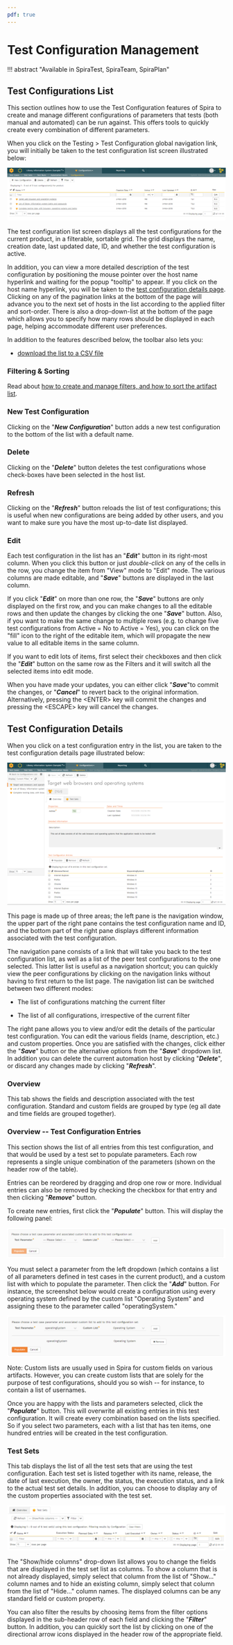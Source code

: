 ```yaml
---
pdf: true
---
```


# Test Configuration Management
!!! abstract "Available in SpiraTest, SpiraTeam, SpiraPlan"

## Test Configurations List

This section outlines how to use the Test Configuration features of Spira to create and manage different configurations of parameters that tests (both manual and automated) can be run against. This offers tools to quickly create every combination of different parameters.

When you click on the Testing \> Test Configuration global navigation link, you will initially be taken to the test configuration list screen illustrated below:

![](img/Test_Case_Management_233.png)

The test configuration list screen displays all the test configurations for the current product, in a filterable, sortable grid. The grid displays the name, creation date, last updated date, ID, and whether the test configuration is active.

In addition, you can view a more detailed description of the test configuration by positioning the mouse pointer over the host name hyperlink and waiting for the popup "tooltip" to appear. If you click on the host name hyperlink, you will be taken to the [test configuration details page](#test-configuration-details). Clicking on any of the pagination links at the bottom of the page will advance you to the next set of hosts in the list according to the applied filter and sort-order. There is also a drop-down-list at the bottom of the page which allows you to specify how many rows should be displayed in each page, helping accommodate different user preferences.

In addition to the features described below, the toolbar also lets you:

- [download the list to a CSV file](Application-Wide.md/#download-as-csv)

### Filtering & Sorting
Read about [how to create and manage filters, and how to sort the artifact list](Application-Wide.md#filtering).

### New Test Configuration
Clicking on the "***New Configuration***" button adds a new test configuration to the bottom of the list with a default name.

### Delete
Clicking on the "***Delete***" button deletes the test configurations whose check-boxes have been selected in the host list.

### Refresh
Clicking on the "***Refresh***" button reloads the list of test configurations; this is useful when new configurations are being added by other users, and you want to make sure you have the most up-to-date list displayed.

### Edit
Each test configuration in the list has an "***Edit***" button in its right-most column. When you click this button or just
*double-click* on any of the cells in the row, you change the item from "View" mode to "Edit" mode. The various columns are made editable, and "***Save***" buttons are displayed in the last column.

If you click "***Edit***" on more than one row, the "***Save***" buttons are only displayed on the first row, and you can make changes to all the editable rows and then update the changes by clicking the one "***Save***" button. Also, if you want to make the same change to multiple rows (e.g. to change five test configurations from Active = No to Active = Yes), you can click on the "fill" icon to the right of the editable item, which will propagate the new value to all editable items in the same column.

If you want to edit lots of items, first select their checkboxes and then click the "***Edit***" button on the same row as the Filters and it will switch all the selected items into edit mode.

When you have made your updates, you can either click "***Save***"to commit the changes, or "***Cancel***" to revert back to the original information. Alternatively, pressing the <ENTER\> key will commit the changes and pressing the <ESCAPE\> key will cancel the changes.


## Test Configuration Details
When you click on a test configuration entry in the list, you are taken to the test configuration details page illustrated below:

![](img/Test_Case_Management_234.png)

This page is made up of three areas; the left pane is the navigation window, the upper part of the right pane contains the test configuration name and ID, and the bottom part of the right pane displays different information associated with the test configuration.

The navigation pane consists of a link that will take you back to the test configuration list, as well as a list of the peer test configurations to the one selected. This latter list is useful as a navigation shortcut; you can quickly view the peer configurations by clicking on the navigation links without having to first return to the list page. The navigation list can be switched between two different modes:

-   The list of configurations matching the current filter

-   The list of all configurations, irrespective of the current filter

The right pane allows you to view and/or edit the details of the particular test configuration. You can edit the various fields (name, description, etc.) and custom properties. Once you are satisfied with the changes, click either the "***Save***" button or the alternative options from the "***Save***" dropdown list. In addition you can delete the current automation host by clicking "***Delete***", or discard any changes made by clicking "***Refresh***".


### Overview

This tab shows the fields and description associated with the test configuration. Standard and custom fields are grouped by type (eg all date and time fields are grouped together).


### Overview -- Test Configuration Entries

This section shows the list of all entries from this test configuration, and that would be used by a test set to populate parameters. Each row represents a single unique combination of the parameters (shown on the header row of the table).

Entries can be reordered by dragging and drop one row or more. Individual entries can also be removed by checking the checkbox for that entry and then clicking "***Remove***" button.

To create new entries, first click the "***Populate***" button. This will display the following panel:

![](img/Test_Case_Management_235.png)

You must select a parameter from the left dropdown (which contains a list of all parameters defined in test cases in the current product), and a custom list with which to populate the parameter. Then click the "***Add***" button. For instance, the screenshot below would create a configuration using every operating system defined by the custom list "Operating System" and assigning these to the parameter called "operatingSystem."

![](img/Test_Case_Management_236.png)

Note: Custom lists are usually used in Spira for custom fields on various artifacts. However, you can create custom lists that are solely for the purpose of test configurations, should you so wish -- for instance, to contain a list of usernames.

Once you are happy with the lists and parameters selected, click the "***Populate***" button. This will overwrite all existing entries in this test configuration. It will create every combination based on the lists specified. So if you select two parameters, each with a list that has ten items, one hundred entries will be created in the test configuration.


### Test Sets

This tab displays the list of all the test sets that are using the test configuration. Each test set is listed together with its name, release, the date of last execution, the owner, the status, the execution status, and a link to the actual test set details. In addition, you can choose to display any of the custom properties associated with the test set.

![](img/Test_Case_Management_237.png)

The "Show/hide columns" drop-down list allows you to change the fields that are displayed in the test set list as columns. To show a column that is not already displayed, simply select that column from the list of "Show..." column names and to hide an existing column, simply select that column from the list of "Hide..." column names. The displayed columns can be any standard field or custom property.

You can also filter the results by choosing items from the filter options displayed in the sub-header row of each field and clicking the "***Filter***" button. In addition, you can quickly sort the list by clicking on one of the directional arrow icons displayed in the header row of the appropriate field.